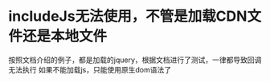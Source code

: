 # includeJs无法使用，不管是加载CDN文件还是本地文件
按照文档介绍的例子，都是加载的jquery，根据文档进行了测试，一律都导致回调无法执行
如果不能加载js，只能使用原生dom语法了
# 